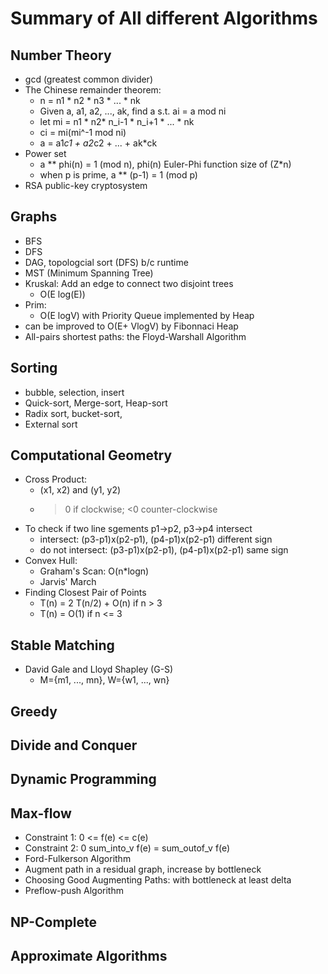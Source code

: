 # Summary of All different Algorithms

## Number Theory
- gcd (greatest common divider)
- The Chinese remainder theorem:
    - n = n1 * n2 * n3 * ... * nk
    - Given a, a1, a2, ..., ak, find a s.t. ai = a mod ni
    - let mi = n1 * n2* n_i-1 * n_i+1 * ... * nk
    - ci = mi(mi^-1 mod ni)
    - a = a1*c1 + a2*c2 + ... + ak*ck
- Power set
    - a ** phi(n) = 1 (mod n), phi(n) Euler-Phi function size of (Z*n)
    - when p is prime, a ** (p-1) = 1 (mod p)
- RSA public-key cryptosystem

## Graphs
- BFS
- DFS
- DAG, topologcial sort (DFS) b/c runtime
- MST (Minimum Spanning Tree)
- Kruskal: Add an edge to connect two disjoint trees
    - O(E log(E))
- Prim:
    - O(E logV) with Priority Queue implemented by Heap
- can be improved to O(E+ VlogV) by Fibonnaci Heap
- All-pairs shortest paths: the Floyd-Warshall Algorithm

## Sorting
- bubble, selection, insert
- Quick-sort, Merge-sort, Heap-sort
- Radix sort, bucket-sort,
- External sort

## Computational Geometry
- Cross Product: 
    - (x1, x2) and (y1, y2)
    - >0 if clockwise; <0 counter-clockwise
- To check if two line sgements p1->p2, p3->p4 intersect
    - intersect: (p3-p1)x(p2-p1), (p4-p1)x(p2-p1) different sign
    - do not intersect: (p3-p1)x(p2-p1), (p4-p1)x(p2-p1) same sign
- Convex Hull:
    - Graham's Scan: O(n*logn)
    - Jarvis' March
- Finding Closest Pair of Points
    - T(n) = 2 T(n/2) + O(n) if n > 3
    - T(n) = O(1) if n <= 3

## Stable Matching
- David Gale and Lloyd Shapley (G-S)
    - M={m1, ..., mn}, W={w1, ..., wn}

## Greedy

## Divide and Conquer

## Dynamic Programming

## Max-flow
- Constraint 1: 0 <= f(e) <= c(e)
- Constraint 2: 0 sum_into_v f(e) = sum_outof_v f(e)
- Ford-Fulkerson Algorithm
- Augment path in a residual graph, increase by bottleneck 
- Choosing Good Augmenting Paths: with bottleneck at least delta
- Preflow-push Algorithm

## NP-Complete

## Approximate Algorithms
